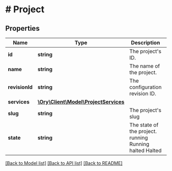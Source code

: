 # # Project

## Properties

Name | Type | Description | Notes
------------ | ------------- | ------------- | -------------
**id** | **string** | The project&#39;s ID. | [readonly]
**name** | **string** | The name of the project. |
**revisionId** | **string** | The configuration revision ID. | [readonly]
**services** | [**\Ory\Client\Model\ProjectServices**](ProjectServices.md) |  |
**slug** | **string** | The project&#39;s slug | [readonly]
**state** | **string** | The state of the project. running Running halted Halted | [readonly]

[[Back to Model list]](../../README.md#models) [[Back to API list]](../../README.md#endpoints) [[Back to README]](../../README.md)
